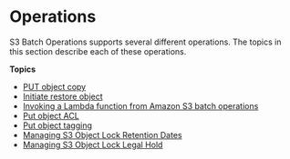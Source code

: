# Operations<a name="batch-ops-operations"></a>

S3 Batch Operations supports several different operations\. The topics in this section describe each of these operations\.

**Topics**
+ [PUT object copy](batch-ops-copy-object.md)
+ [Initiate restore object](batch-ops-initiate-restore-object.md)
+ [Invoking a Lambda function from Amazon S3 batch operations](batch-ops-invoke-lambda.md)
+ [Put object ACL](batch-ops-put-object-acl.md)
+ [Put object tagging](batch-ops-put-object-tagging.md)
+ [Managing S3 Object Lock Retention Dates](batch-ops-retention-date.md)
+ [Managing S3 Object Lock Legal Hold](batch-ops-legal-hold.md)